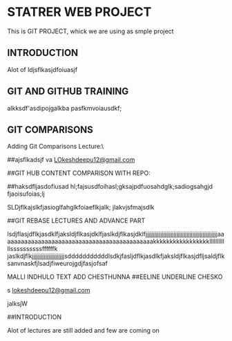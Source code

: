 
# STATRER WEB PROJECT
This is GIT PROJECT, whick we are using as smple project


## INTRODUCTION
Alot of ldjsflkasjdfoiuasjf


## GIT AND GITHUB TRAINING
alkksdf'asdipojgalkba pasfkmvoiausdkf;

## GIT COMPARISONS
Adding Git Comparisons Lecture:\\

##ajsflkadsjf va
LOkeshdeepu12@gmail.com

##GIT HUB CONTENT COMPARISON WITH REPO:

##haksdfljasdofiusad hl;fajsusdfoihasl;gksajpdfuosahdglk;sadiogsahgjd fjaoisufoias;lj



SLDjflkajslkfjasioglfahglkfoiaeflkjalk; jlakvjsfmajsdlk




##GIT REBASE LECTURES AND ADVANCE PART


lsdjflasjdflkjasdklfjaksldjflkasjdklfjaslkdjflkasjdklfjjjjjjjjjjjjjjjjjjjjjjjjjjjjjjjjjjjjjjjjjjjjjjjjjaaaaaaaaaaaaaaaaaaaaaaaaaaaaaaaaaaaaaaaaaaaaakkkkkkkkkkkkkkkkkllllllllllllssssssssssffffffk
jaslkdjflkjjjjjjjjjjjjjjjjjjjjjjsdddddddddddlsdkjfasljdflkjasdlkfjaksldjflkasjdfljsaldjflksanvnaskfjlsadjfiweurojgdjfasjofsaf




MALLI INDHULO TEXT ADD CHESTHUNNA
##EELINE UNDERLINE CHESKO

s
lokeshdeepu12@gmail.com

jalksjW








##INTRODUCTION

Alot of lectures are still added and few are coming on




